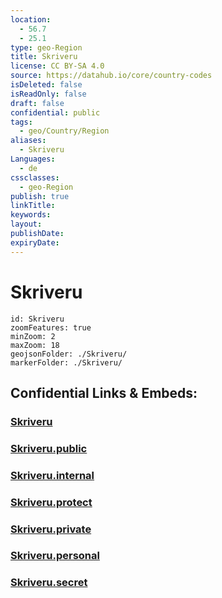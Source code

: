 ```yaml
---
location:
  - 56.7
  - 25.1
type: geo-Region
title: Skriveru
license: CC BY-SA 4.0
source: https://datahub.io/core/country-codes
isDeleted: false
isReadOnly: false
draft: false
confidential: public
tags:
  - geo/Country/Region
aliases:
  - Skriveru
Languages:
  - de
cssclasses:
  - geo-Region
publish: true
linkTitle:
keywords:
layout:
publishDate:
expiryDate:
---
```


# Skriveru

```leaflet
id: Skriveru
zoomFeatures: true 
minZoom: 2 
maxZoom: 18
geojsonFolder: ./Skriveru/
markerFolder: ./Skriveru/
```


## Confidential Links & Embeds: 

### [Skriveru](/_Standards/Earth/Continent/Europe/Europe~North/Latvia/Counties/Skriveru.md) 

### [Skriveru.public](/_public/Earth/Continent/Europe/Europe~North/Latvia/Counties/Skriveru.public.md) 

### [Skriveru.internal](/_internal/Earth/Continent/Europe/Europe~North/Latvia/Counties/Skriveru.internal.md) 

### [Skriveru.protect](/_protect/Earth/Continent/Europe/Europe~North/Latvia/Counties/Skriveru.protect.md) 

### [Skriveru.private](/_private/Earth/Continent/Europe/Europe~North/Latvia/Counties/Skriveru.private.md) 

### [Skriveru.personal](/_personal/Earth/Continent/Europe/Europe~North/Latvia/Counties/Skriveru.personal.md) 

### [Skriveru.secret](/_secret/Earth/Continent/Europe/Europe~North/Latvia/Counties/Skriveru.secret.md)

